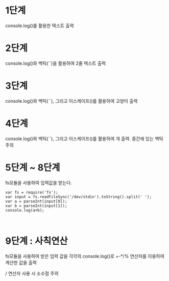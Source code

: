 # 1단계
console.log()를 활용한 텍스트 출력

# 2단계
console.log()와 백틱(``)을 활용하여 2줄 텍스트 출력

# 3단계
console.log()와 백틱(``), 그리고 이스케이프(\)를 활용하여 고양이 출력

# 4단계
console.log()와 백틱(``), 그리고 이스케이프(\)를 활용하여 개 출력. 중간에 있는 백틱 주의

# 5단계 ~ 8단계
fs모듈을 사용하여 입력값을 받는다.
```
var fs = require('fs');
var input = fs.readFileSync('/dev/stdin').toString().split(' ');
var a = parseInt(input[0]);
var b = parseInt(input[1]);
console.log(a+b);



```

# 9단계 : 사칙연산
fs모듈을 사용하여 받은 입력 값을 각각의 console.log()로 +-*/% 연산자를 이용하여 계산한 값을 출력

/ 연산자 사용 시 소수점 주의